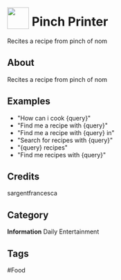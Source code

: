 # <img src="https://raw.githack.com/FortAwesome/Font-Awesome/master/svgs/solid/hamburger.svg" card_color="#F61067" width="50" height="50" style="vertical-align:bottom"/> Pinch Printer
Recites a recipe from pinch of nom

## About
Recites a recipe from pinch of nom

## Examples
* "How can i cook {query}"
* "Find me a recipe with {query}"
* "Find me a recipe with {query} in"
* "Search for recipes with {query}"
* "{query} recipes"
* "Find me recipes with {query}"

## Credits
sargentfrancesca

## Category
**Information**
Daily
Entertainment

## Tags
#Food

